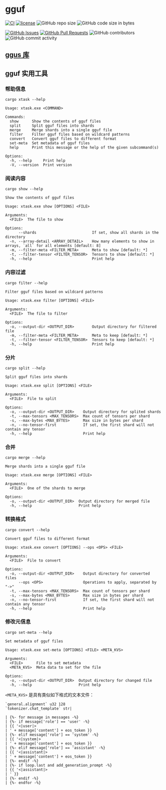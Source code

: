 ﻿# gguf

[![CI](https://github.com/YdrMaster/gguf/actions/workflows/build.yml/badge.svg?branch=main)](https://github.com/YdrMaster/gguf/actions)
[![license](https://img.shields.io/github/license/YdrMaster/gguf)](https://mit-license.org/)
![GitHub repo size](https://img.shields.io/github/repo-size/YdrMaster/gguf)
![GitHub code size in bytes](https://img.shields.io/github/languages/code-size/YdrMaster/gguf)

[![GitHub Issues](https://img.shields.io/github/issues/YdrMaster/gguf)](https://github.com/YdrMaster/gguf/issues)
[![GitHub Pull Requests](https://img.shields.io/github/issues-pr/YdrMaster/gguf)](https://github.com/YdrMaster/gguf/pulls)
![GitHub contributors](https://img.shields.io/github/contributors/YdrMaster/gguf)
![GitHub commit activity](https://img.shields.io/github/commit-activity/m/YdrMaster/gguf)

## [ggus 库](/ggus)

## gguf 实用工具

### 帮助信息

```plaintext
cargo xtask --help
```

```plaintext
Usage: xtask.exe <COMMAND>

Commands:
  show      Show the contents of gguf files
  split     Split gguf files into shards
  merge     Merge shards into a single gguf file
  filter    Filter gguf files based on wildcard patterns
  convert   Convert gguf files to different format
  set-meta  Set metadata of gguf files
  help      Print this message or the help of the given subcommand(s)

Options:
  -h, --help     Print help
  -V, --version  Print version
```

### 阅读内容

```plaintext
cargo show --help
```

```plaintext
Show the contents of gguf files

Usage: xtask.exe show [OPTIONS] <FILE>

Arguments:
  <FILE>  The file to show

Options:
      --shards                         If set, show all shards in the directory
  -n, --array-detail <ARRAY_DETAIL>    How many elements to show in arrays, `all` for all elements [default: 8]
  -m, --filter-meta <FILTER_META>      Meta to show [default: *]
  -t, --filter-tensor <FILTER_TENSOR>  Tensors to show [default: *]
  -h, --help                           Print help
```

### 内容过滤

```plaintext
cargo filter --help
```

```plaintext
Filter gguf files based on wildcard patterns

Usage: xtask.exe filter [OPTIONS] <FILE>

Arguments:
  <FILE>  The file to filter

Options:
  -o, --output-dir <OUTPUT_DIR>        Output directory for filtered file
  -m, --filter-meta <FILTER_META>      Meta to keep [default: *]
  -t, --filter-tensor <FILTER_TENSOR>  Tensors to keep [default: *]
  -h, --help                           Print help
```

### 分片

```plaintext
cargo split --help
```

```plaintext
Split gguf files into shards

Usage: xtask.exe split [OPTIONS] <FILE>

Arguments:
  <FILE>  File to split

Options:
  -o, --output-dir <OUTPUT_DIR>    Output directory for splited shards
  -t, --max-tensors <MAX_TENSORS>  Max count of tensors per shard
  -s, --max-bytes <MAX_BYTES>      Max size in bytes per shard
  -n, --no-tensor-first            If set, the first shard will not contain any tensor
  -h, --help                       Print help
```

### 合并

```plaintext
cargo merge --help
```

```plaintext
Merge shards into a single gguf file

Usage: xtask.exe merge [OPTIONS] <FILE>

Arguments:
  <FILE>  One of the shards to merge

Options:
  -o, --output-dir <OUTPUT_DIR>  Output directory for merged file
  -h, --help                     Print help
```

### 转换格式

```plaintext
cargo convert --help
```

```plaintext
Convert gguf files to different format

Usage: xtask.exe convert [OPTIONS] --ops <OPS> <FILE>

Arguments:
  <FILE>  File to convert

Options:
  -o, --output-dir <OUTPUT_DIR>    Output directory for converted files
      --ops <OPS>                  Operations to apply, separated by "->"
  -t, --max-tensors <MAX_TENSORS>  Max count of tensors per shard
  -s, --max-bytes <MAX_BYTES>      Max size in bytes per shard
  -n, --no-tensor-first            If set, the first shard will not contain any tensor
  -h, --help                       Print help
```

### 修改元信息

```plaintext
cargo set-meta --help
```

```plaintext
Set metadata of gguf files

Usage: xtask.exe set-meta [OPTIONS] <FILE> <META_KVS>

Arguments:
  <FILE>      File to set metadata
  <META_KVS>  Meta data to set for the file

Options:
  -o, --output-dir <OUTPUT_DIR>  Output directory for changed file
  -h, --help                     Print help
```

`<META_KVS>` 是具有类似如下格式的文本文件：

```plaintext
`general.alignment` u32 128
`tokenizer.chat_template` str|

| {%- for message in messages -%}
| {%- if message['role'] == 'user' -%}
| {{ '<|user|>
| ' + message['content'] + eos_token }}
| {%- elif message['role'] == 'system' -%}
| {{ '<|system|>
| ' + message['content'] + eos_token }}
| {%- elif message['role'] == 'assistant' -%}
| {{ '<|assistant|>
| ' + message['content'] + eos_token }}
| {%- endif -%}
| {%- if loop.last and add_generation_prompt -%}
| {{ '<|assistant|>
| ' }}
| {%- endif -%}
| {%- endfor -%}
```
